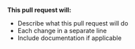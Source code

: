 **This pull request will:**
- Describe what this pull request will do
- Each change in a separate line
- Include documentation if applicable